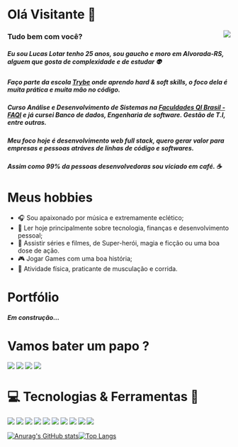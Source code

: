 # Olá Visitante 👋 




<a href="https://media.giphy.com/media/lpnJDo7ExzUymI3JEv/giphy.gif"> 
  <img align="right" src="https://media.giphy.com/media/lpnJDo7ExzUymI3JEv/giphy.gif" />
 </a>

### Tudo bem com você?

##### Eu sou Lucas Lotar tenho 25 anos, sou gaucho e moro em Alvorada-RS, alguem que gosta de complexidade e de estudar :alien:
##### Faço parte da escola [Trybe](https://www.betrybe.com/) onde aprendo hard & soft skills, o foco dela é muita prática e muita mão no código.

##### Curso Análise e Desenvolvimento de Sistemas na [Faculdades QI Brasil - FAQI](https://qi.edu.br/) e já cursei Banco de dados, Engenharia de software. Gestão de T.I, entre outras.

##### Meu foco hoje é desenvolvimento web full stack, quero gerar valor para empresas e pessoas atráves de linhas de código e softwares.

##### Assim como 99% da pessoas desenvolvedoras sou viciado em café. :coffee:

# Meus hobbies
* :headphones: Sou apaixonado por música e extremamente eclético;
* :book: Ler hoje principalmente sobre tecnologia, finanças e desenvolvimento pessoal;
* :movie_camera: Assistir séries e filmes, de Super-herói, magia e ficção ou uma boa dose de ação.
* :video_game: Jogar Games com uma boa história;
* :runner: Atividade física, praticante de musculação e corrida.

# Portfólio
##### Em construção...

# Vamos bater um papo ?
<a href="https://www.linkedin.com/in/lucaslotar/"><img src="https://img.shields.io/badge/LinkedIn-0077B5?style=for-the-badge&logo=linkedin&logoColor=white" /></a>
<a href="https://twitter.com/LLotar"><img src="https://img.shields.io/badge/Twitter-1DA1F2?style=for-the-badge&logo=twitter&logoColor=white" /></a>
<a href="https://www.instagram.com/l_lotar/?hl=pt-br"><img src="https://img.shields.io/badge/Instagram-E4405F?style=for-the-badge&logo=instagram&logoColor=white" /></a>
<a href="https://github.com/Lotar-lucas"><img src="https://img.shields.io/badge/GitHub-100000?style=for-the-badge&logo=github&logoColor=white" /></a>

# :computer: Tecnologias & Ferramentas :wrench:

<img src="https://img.shields.io/badge/React-20232A?style=for-the-badge&logo=react&logoColor=61DAFB" />     <img src="https://img.shields.io/badge/Jest-C21325?style=for-the-badge&logo=jest&logoColor=white" />     <img src="https://img.shields.io/badge/Redux-593D88?style=for-the-badge&logo=redux&logoColor=white" />
<img src="https://img.shields.io/badge/React_Router-CA4245?style=for-the-badge&logo=react-router&logoColor=white" />     <img src="https://img.shields.io/badge/JavaScript-F7DF1E?style=for-the-badge&logo=javascript&logoColor=black" />     <img src="https://img.shields.io/badge/CSS3-1572B6?style=for-the-badge&logo=css3&logoColor=white" />     <img src="https://img.shields.io/badge/HTML5-E34F26?style=for-the-badge&logo=html5&logoColor=white" />     <img src="https://img.shields.io/badge/Bootstrap-563D7C?style=for-the-badge&logo=bootstrap&logoColor=white" />     <img src="https://img.shields.io/badge/Git-F05032?style=for-the-badge&logo=git&logoColor=white" />     <img src="https://img.shields.io/badge/Visual_Studio_Code-0078D4?style=for-the-badge&logo=visual%20studio%20code&logoColor=white" />


[![Anurag's GitHub stats](https://github-readme-stats.vercel.app/api?username=Lotar-lucas&count_private=true&show_icons=true&theme=midnight-purple)](https://github.com/anuraghazra/github-readme-stats)[![Top Langs](https://github-readme-stats.vercel.app/api/top-langs/?username=Lotar-lucas&layout=compact&theme=midnight-purple&hide=html)](https://github.com/anuraghazra/github-readme-stats)





